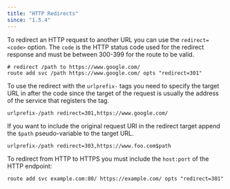 ```yaml
---
title: "HTTP Redirects"
since: "1.5.4"
---
```


To redirect an HTTP request to another URL you can use the `redirect=<code>` option. The `code` is the
HTTP status code used for the redirect response and must be between 300-399 for the route to be valid.

	# redirect /path to https://www.google.com/
	route add svc /path https://www.google.com/ opts "redirect=301"

To use the redirect with the `urlprefix-` tags you need to specify the target URL in after the code since
the target of the request is usually the address of the service that registers the tag.

	urlprefix-/path redirect=301,https://www.google.com/

If you want to include the original request URI in the redirect target append the `$path` pseudo-variable
to the target URL.

	urlprefix-/path redirect=303,https://www.foo.com$path

To redirect from HTTP to HTTPS you must include the `host:port` of the HTTP endpoint:

	route add svc example.com:80/ https://example.com/ opts "redirect=301"
